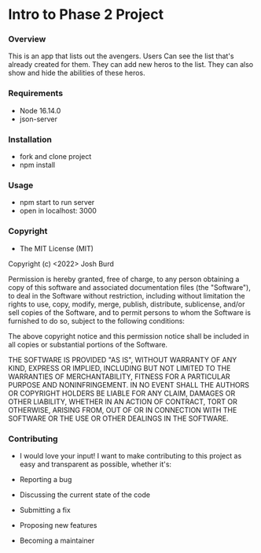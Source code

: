 # Intro to Phase 2 Project

### Overview 

This is an app that lists out the avengers. Users Can see the list that's already created for them.
They can add new heros to the list. They can also show and hide the abilities of these heros.

### Requirements
* Node 16.14.0
* json-server

### Installation
* fork and clone project
* npm install

### Usage

* npm start to run server
* open in localhost: 3000

### Copyright
* The MIT License (MIT)

Copyright (c) <2022> Josh Burd

Permission is hereby granted, free of charge, to any person obtaining a copy
of this software and associated documentation files (the "Software"), to deal
in the Software without restriction, including without limitation the rights
to use, copy, modify, merge, publish, distribute, sublicense, and/or sell
copies of the Software, and to permit persons to whom the Software is
furnished to do so, subject to the following conditions:

The above copyright notice and this permission notice shall be included in
all copies or substantial portions of the Software.

THE SOFTWARE IS PROVIDED "AS IS", WITHOUT WARRANTY OF ANY KIND, EXPRESS OR
IMPLIED, INCLUDING BUT NOT LIMITED TO THE WARRANTIES OF MERCHANTABILITY,
FITNESS FOR A PARTICULAR PURPOSE AND NONINFRINGEMENT. IN NO EVENT SHALL THE
AUTHORS OR COPYRIGHT HOLDERS BE LIABLE FOR ANY CLAIM, DAMAGES OR OTHER
LIABILITY, WHETHER IN AN ACTION OF CONTRACT, TORT OR OTHERWISE, ARISING FROM,
OUT OF OR IN CONNECTION WITH THE SOFTWARE OR THE USE OR OTHER DEALINGS IN
THE SOFTWARE.

### Contributing

* I would love your input! I want to make contributing to this project as easy and transparent as possible, whether it's:

* Reporting a bug
* Discussing the current state of the code
* Submitting a fix
* Proposing new features
* Becoming a maintainer